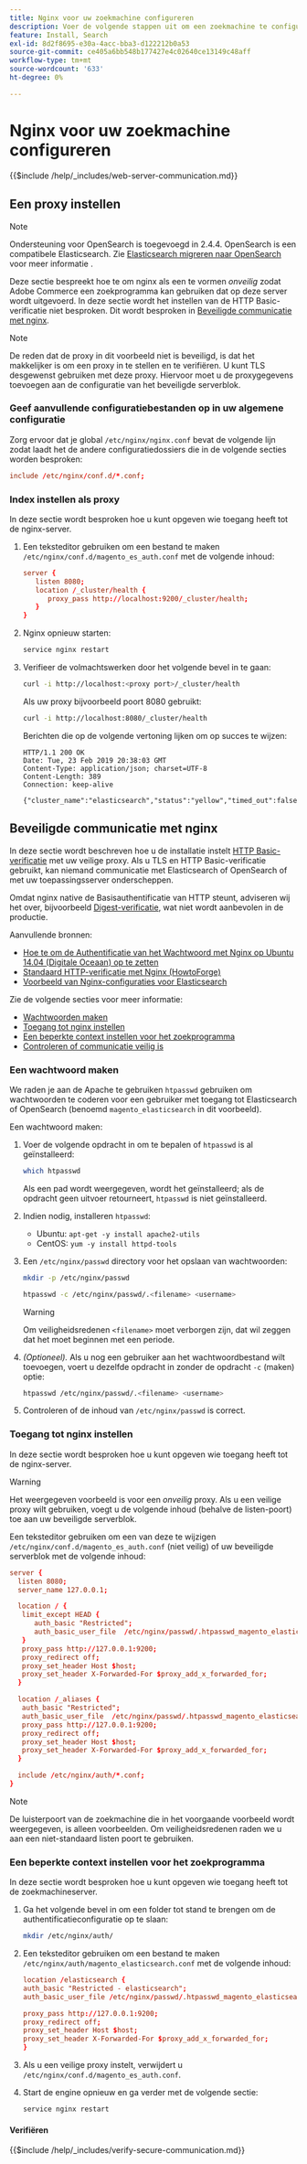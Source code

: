 ```yaml
---
title: Nginx voor uw zoekmachine configureren
description: Voer de volgende stappen uit om een zoekmachine te configureren met de Nginx-webserver voor installaties in de bedrijfsruimten van Adobe Commerce en Magento Open Source.
feature: Install, Search
exl-id: 8d2f8695-e30a-4acc-bba3-d122212b0a53
source-git-commit: ce405a6bb548b177427e4c02640ce13149c48aff
workflow-type: tm+mt
source-wordcount: '633'
ht-degree: 0%

---
```


# Nginx voor uw zoekmachine configureren

{{$include /help/_includes/web-server-communication.md}}

## Een proxy instellen

>[!NOTE]
>
>Ondersteuning voor OpenSearch is toegevoegd in 2.4.4. OpenSearch is een compatibele Elasticsearch. Zie [Elasticsearch migreren naar OpenSearch](../../../upgrade/prepare/opensearch-migration.md) voor meer informatie .

Deze sectie bespreekt hoe te om nginx als een te vormen *onveilig* zodat Adobe Commerce een zoekprogramma kan gebruiken dat op deze server wordt uitgevoerd. In deze sectie wordt het instellen van de HTTP Basic-verificatie niet besproken. Dit wordt besproken in [Beveiligde communicatie met nginx](#secure-communication-with-nginx).

>[!NOTE]
>
>De reden dat de proxy in dit voorbeeld niet is beveiligd, is dat het makkelijker is om een proxy in te stellen en te verifiëren. U kunt TLS desgewenst gebruiken met deze proxy. Hiervoor moet u de proxygegevens toevoegen aan de configuratie van het beveiligde serverblok.

### Geef aanvullende configuratiebestanden op in uw algemene configuratie

Zorg ervoor dat je global `/etc/nginx/nginx.conf` bevat de volgende lijn zodat laadt het de andere configuratiedossiers die in de volgende secties worden besproken:

```conf
include /etc/nginx/conf.d/*.conf;
```

### Index instellen als proxy

In deze sectie wordt besproken hoe u kunt opgeven wie toegang heeft tot de nginx-server.

1. Een teksteditor gebruiken om een bestand te maken `/etc/nginx/conf.d/magento_es_auth.conf` met de volgende inhoud:

   ```conf
   server {
      listen 8080;
      location /_cluster/health {
         proxy_pass http://localhost:9200/_cluster/health;
      }
   }
   ```

1. Nginx opnieuw starten:

   ```bash
   service nginx restart
   ```

1. Verifieer de volmachtswerken door het volgende bevel in te gaan:

   ```bash
   curl -i http://localhost:<proxy port>/_cluster/health
   ```

   Als uw proxy bijvoorbeeld poort 8080 gebruikt:

   ```bash
   curl -i http://localhost:8080/_cluster/health
   ```

   Berichten die op de volgende vertoning lijken om op succes te wijzen:

   ```terminal
   HTTP/1.1 200 OK
   Date: Tue, 23 Feb 2019 20:38:03 GMT
   Content-Type: application/json; charset=UTF-8
   Content-Length: 389
   Connection: keep-alive
   
   {"cluster_name":"elasticsearch","status":"yellow","timed_out":false,"number_of_nodes":1,"number_of_data_nodes":1,"active_primary_shards":5,"active_shards":5,"relocating_shards":0,"initializing_shards":0,"unassigned_shards":5,"delayed_unassigned_shards":0,"number_of_pending_tasks":0,"number_of_in_flight_fetch":0,"task_max_waiting_in_queue_millis":0,"active_shards_percent_as_number":50.0}
   ```

## Beveiligde communicatie met nginx

In deze sectie wordt beschreven hoe u de installatie instelt [HTTP Basic-verificatie](https://nginx.org/en/docs/http/ngx_http_auth_basic_module.html) met uw veilige proxy. Als u TLS en HTTP Basic-verificatie gebruikt, kan niemand communicatie met Elasticsearch of OpenSearch of met uw toepassingsserver onderscheppen.

Omdat nginx native de Basisauthentificatie van HTTP steunt, adviseren wij het over, bijvoorbeeld [Digest-verificatie](https://www.nginx.com/resources/wiki/modules/auth_digest/), wat niet wordt aanbevolen in de productie.

Aanvullende bronnen:

* [Hoe te om de Authentificatie van het Wachtwoord met Nginx op Ubuntu 14.04 (Digitale Oceaan) op te zetten](https://www.digitalocean.com/community/tutorials/how-to-set-up-password-authentication-with-nginx-on-ubuntu-14-04)
* [Standaard HTTP-verificatie met Nginx (HowtoForge)](https://www.howtoforge.com/basic-http-authentication-with-nginx)
* [Voorbeeld van Nginx-configuraties voor Elasticsearch](https://gist.github.com/karmi/b0a9b4c111ed3023a52d)

Zie de volgende secties voor meer informatie:

* [Wachtwoorden maken](#create-a-password)
* [Toegang tot nginx instellen](#set-up-access-to-nginx)
* [Een beperkte context instellen voor het zoekprogramma](#set-up-a-restricted-context-for-the-search-engine)
* [Controleren of communicatie veilig is](#secure-communication-with-nginx)

### Een wachtwoord maken

We raden je aan de Apache te gebruiken `htpasswd` gebruiken om wachtwoorden te coderen voor een gebruiker met toegang tot Elasticsearch of OpenSearch (benoemd `magento_elasticsearch` in dit voorbeeld).

Een wachtwoord maken:

1. Voer de volgende opdracht in om te bepalen of `htpasswd` is al geïnstalleerd:

   ```bash
   which htpasswd
   ```

   Als een pad wordt weergegeven, wordt het geïnstalleerd; als de opdracht geen uitvoer retourneert, `htpasswd` is niet geïnstalleerd.

1. Indien nodig, installeren `htpasswd`:

   * Ubuntu: `apt-get -y install apache2-utils`
   * CentOS: `yum -y install httpd-tools`

1. Een `/etc/nginx/passwd` directory voor het opslaan van wachtwoorden:

   ```bash
   mkdir -p /etc/nginx/passwd
   ```

   ```bash
   htpasswd -c /etc/nginx/passwd/.<filename> <username>
   ```

   >[!WARNING]
   >
   >Om veiligheidsredenen `<filename>` moet verborgen zijn, dat wil zeggen dat het moet beginnen met een periode.

1. *(Optioneel).* Als u nog een gebruiker aan het wachtwoordbestand wilt toevoegen, voert u dezelfde opdracht in zonder de opdracht `-c` (maken) optie:

   ```bash
   htpasswd /etc/nginx/passwd/.<filename> <username>
   ```

1. Controleren of de inhoud van `/etc/nginx/passwd` is correct.

### Toegang tot nginx instellen

In deze sectie wordt besproken hoe u kunt opgeven wie toegang heeft tot de nginx-server.

>[!WARNING]
>
>Het weergegeven voorbeeld is voor een *onveilig* proxy. Als u een veilige proxy wilt gebruiken, voegt u de volgende inhoud (behalve de listen-poort) toe aan uw beveiligde serverblok.

Een teksteditor gebruiken om een van deze te wijzigen `/etc/nginx/conf.d/magento_es_auth.conf` (niet veilig) of uw beveiligde serverblok met de volgende inhoud:

```conf
server {
  listen 8080;
  server_name 127.0.0.1;

  location / {
   limit_except HEAD {
      auth_basic "Restricted";
      auth_basic_user_file  /etc/nginx/passwd/.htpasswd_magento_elasticsearch;
   }
   proxy_pass http://127.0.0.1:9200;
   proxy_redirect off;
   proxy_set_header Host $host;
   proxy_set_header X-Forwarded-For $proxy_add_x_forwarded_for;
  }

  location /_aliases {
   auth_basic "Restricted";
   auth_basic_user_file  /etc/nginx/passwd/.htpasswd_magento_elasticsearch;
   proxy_pass http://127.0.0.1:9200;
   proxy_redirect off;
   proxy_set_header Host $host;
   proxy_set_header X-Forwarded-For $proxy_add_x_forwarded_for;
  }

  include /etc/nginx/auth/*.conf;
}
```

>[!NOTE]
>
>De luisterpoort van de zoekmachine die in het voorgaande voorbeeld wordt weergegeven, is alleen voorbeelden. Om veiligheidsredenen raden we u aan een niet-standaard listen poort te gebruiken.

### Een beperkte context instellen voor het zoekprogramma

In deze sectie wordt besproken hoe u kunt opgeven wie toegang heeft tot de zoekmachineserver.

1. Ga het volgende bevel in om een folder tot stand te brengen om de authentificatieconfiguratie op te slaan:

   ```bash
   mkdir /etc/nginx/auth/
   ```

1. Een teksteditor gebruiken om een bestand te maken `/etc/nginx/auth/magento_elasticsearch.conf` met de volgende inhoud:

   ```conf
   location /elasticsearch {
   auth_basic "Restricted - elasticsearch";
   auth_basic_user_file /etc/nginx/passwd/.htpasswd_magento_elasticsearch;
   
   proxy_pass http://127.0.0.1:9200;
   proxy_redirect off;
   proxy_set_header Host $host;
   proxy_set_header X-Forwarded-For $proxy_add_x_forwarded_for;
   }
   ```

1. Als u een veilige proxy instelt, verwijdert u `/etc/nginx/conf.d/magento_es_auth.conf`.
1. Start de engine opnieuw en ga verder met de volgende sectie:

   ```bash
   service nginx restart
   ```

#### Verifiëren

{{$include /help/_includes/verify-secure-communication.md}}
